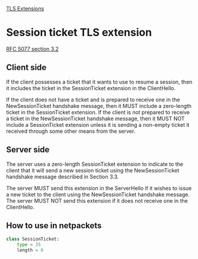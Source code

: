 [TLS Extensions](../extensions.md)
# Session ticket TLS extension
[RFC 5077 section 3.2](https://www.rfc-editor.org/rfc/rfc5077.html#section-3.2)
## Client side
If the client possesses a ticket that it wants to use to resume a
session, then it includes the ticket in the SessionTicket extension
in the ClientHello.

If the client does not have a ticket and is
prepared to receive one in the NewSessionTicket handshake message,
then it MUST include a zero-length ticket in the SessionTicket
extension.  If the client is not prepared to receive a ticket in the
NewSessionTicket handshake message, then it MUST NOT include a
SessionTicket extension unless it is sending a non-empty ticket it
received through some other means from the server.

## Server side
The server uses a zero-length SessionTicket extension to indicate to
the client that it will send a new session ticket using the
NewSessionTicket handshake message described in Section 3.3.

The server MUST send this extension in the ServerHello if it wishes to
issue a new ticket to the client using the NewSessionTicket handshake
message.  The server MUST NOT send this extension if it does not
receive one in the ClientHello.


## How to use in netpackets

```python
class SessionTicket:
    type = 35
    length = 0
```